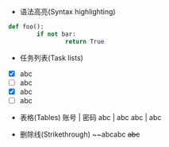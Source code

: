 * 语法高亮(Syntax highlighting)
```python
def foo():
		if not bar:
				return True
```
* 任务列表(Task lists)
- [x] abc
- [ ] abc
- [x] abc
- [ ] abc

* 表格(Tables)
账号 | 密码
abc | abc
abc | abc

* 删除线(Strikethrough)
~~abcabc
~~abc~~
